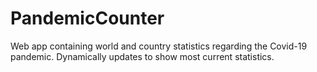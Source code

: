 # PandemicCounter
Web app containing world and country statistics regarding the Covid-19 pandemic. Dynamically updates to show most current statistics.
